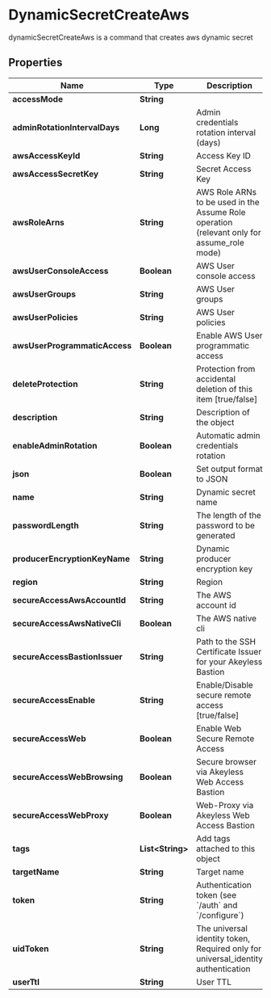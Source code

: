 

# DynamicSecretCreateAws

dynamicSecretCreateAws is a command that creates aws dynamic secret

## Properties

Name | Type | Description | Notes
------------ | ------------- | ------------- | -------------
**accessMode** | **String** |  |  [optional]
**adminRotationIntervalDays** | **Long** | Admin credentials rotation interval (days) |  [optional]
**awsAccessKeyId** | **String** | Access Key ID |  [optional]
**awsAccessSecretKey** | **String** | Secret Access Key |  [optional]
**awsRoleArns** | **String** | AWS Role ARNs to be used in the Assume Role operation (relevant only for assume_role mode) |  [optional]
**awsUserConsoleAccess** | **Boolean** | AWS User console access |  [optional]
**awsUserGroups** | **String** | AWS User groups |  [optional]
**awsUserPolicies** | **String** | AWS User policies |  [optional]
**awsUserProgrammaticAccess** | **Boolean** | Enable AWS User programmatic access |  [optional]
**deleteProtection** | **String** | Protection from accidental deletion of this item [true/false] |  [optional]
**description** | **String** | Description of the object |  [optional]
**enableAdminRotation** | **Boolean** | Automatic admin credentials rotation |  [optional]
**json** | **Boolean** | Set output format to JSON |  [optional]
**name** | **String** | Dynamic secret name | 
**passwordLength** | **String** | The length of the password to be generated |  [optional]
**producerEncryptionKeyName** | **String** | Dynamic producer encryption key |  [optional]
**region** | **String** | Region |  [optional]
**secureAccessAwsAccountId** | **String** | The AWS account id |  [optional]
**secureAccessAwsNativeCli** | **Boolean** | The AWS native cli |  [optional]
**secureAccessBastionIssuer** | **String** | Path to the SSH Certificate Issuer for your Akeyless Bastion |  [optional]
**secureAccessEnable** | **String** | Enable/Disable secure remote access [true/false] |  [optional]
**secureAccessWeb** | **Boolean** | Enable Web Secure Remote Access |  [optional]
**secureAccessWebBrowsing** | **Boolean** | Secure browser via Akeyless Web Access Bastion |  [optional]
**secureAccessWebProxy** | **Boolean** | Web-Proxy via Akeyless Web Access Bastion |  [optional]
**tags** | **List&lt;String&gt;** | Add tags attached to this object |  [optional]
**targetName** | **String** | Target name |  [optional]
**token** | **String** | Authentication token (see &#x60;/auth&#x60; and &#x60;/configure&#x60;) |  [optional]
**uidToken** | **String** | The universal identity token, Required only for universal_identity authentication |  [optional]
**userTtl** | **String** | User TTL |  [optional]



